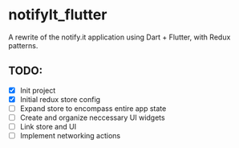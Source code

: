 # notifyIt_flutter
A rewrite of the notify.it application using Dart + Flutter, with Redux patterns. 

## TODO: 

- [x] Init project
- [x] Initial redux store config
- [ ] Expand store to encompass entire app state
- [ ] Create and organize neccessary UI widgets
- [ ] Link store and UI
- [ ] Implement networking actions
